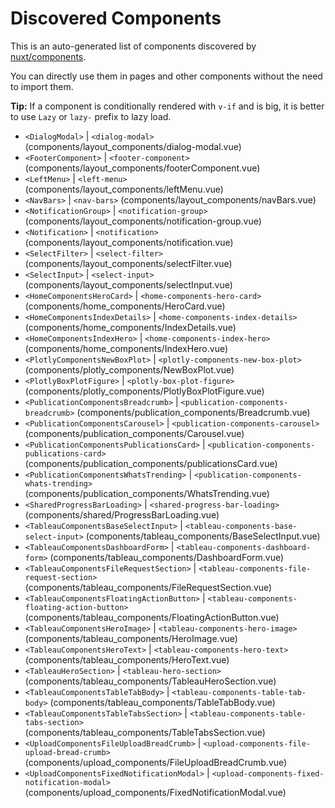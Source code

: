 # Discovered Components

This is an auto-generated list of components discovered by [nuxt/components](https://github.com/nuxt/components).

You can directly use them in pages and other components without the need to import them.

**Tip:** If a component is conditionally rendered with `v-if` and is big, it is better to use `Lazy` or `lazy-` prefix to lazy load.

- `<DialogModal>` | `<dialog-modal>` (components/layout_components/dialog-modal.vue)
- `<FooterComponent>` | `<footer-component>` (components/layout_components/footerComponent.vue)
- `<LeftMenu>` | `<left-menu>` (components/layout_components/leftMenu.vue)
- `<NavBars>` | `<nav-bars>` (components/layout_components/navBars.vue)
- `<NotificationGroup>` | `<notification-group>` (components/layout_components/notification-group.vue)
- `<Notification>` | `<notification>` (components/layout_components/notification.vue)
- `<SelectFilter>` | `<select-filter>` (components/layout_components/selectFilter.vue)
- `<SelectInput>` | `<select-input>` (components/layout_components/selectInput.vue)
- `<HomeComponentsHeroCard>` | `<home-components-hero-card>` (components/home_components/HeroCard.vue)
- `<HomeComponentsIndexDetails>` | `<home-components-index-details>` (components/home_components/IndexDetails.vue)
- `<HomeComponentsIndexHero>` | `<home-components-index-hero>` (components/home_components/IndexHero.vue)
- `<PlotlyComponentsNewBoxPlot>` | `<plotly-components-new-box-plot>` (components/plotly_components/NewBoxPlot.vue)
- `<PlotlyBoxPlotFigure>` | `<plotly-box-plot-figure>` (components/plotly_components/PlotlyBoxPlotFigure.vue)
- `<PublicationComponentsBreadcrumb>` | `<publication-components-breadcrumb>` (components/publication_components/Breadcrumb.vue)
- `<PublicationComponentsCarousel>` | `<publication-components-carousel>` (components/publication_components/Carousel.vue)
- `<PublicationComponentsPublicationsCard>` | `<publication-components-publications-card>` (components/publication_components/publicationsCard.vue)
- `<PublicationComponentsWhatsTrending>` | `<publication-components-whats-trending>` (components/publication_components/WhatsTrending.vue)
- `<SharedProgressBarLoading>` | `<shared-progress-bar-loading>` (components/shared/ProgressBarLoading.vue)
- `<TableauComponentsBaseSelectInput>` | `<tableau-components-base-select-input>` (components/tableau_components/BaseSelectInput.vue)
- `<TableauComponentsDashboardForm>` | `<tableau-components-dashboard-form>` (components/tableau_components/DashboardForm.vue)
- `<TableauComponentsFileRequestSection>` | `<tableau-components-file-request-section>` (components/tableau_components/FileRequestSection.vue)
- `<TableauComponentsFloatingActionButton>` | `<tableau-components-floating-action-button>` (components/tableau_components/FloatingActionButton.vue)
- `<TableauComponentsHeroImage>` | `<tableau-components-hero-image>` (components/tableau_components/HeroImage.vue)
- `<TableauComponentsHeroText>` | `<tableau-components-hero-text>` (components/tableau_components/HeroText.vue)
- `<TableauHeroSection>` | `<tableau-hero-section>` (components/tableau_components/TableauHeroSection.vue)
- `<TableauComponentsTableTabBody>` | `<tableau-components-table-tab-body>` (components/tableau_components/TableTabBody.vue)
- `<TableauComponentsTableTabsSection>` | `<tableau-components-table-tabs-section>` (components/tableau_components/TableTabsSection.vue)
- `<UploadComponentsFileUploadBreadCrumb>` | `<upload-components-file-upload-bread-crumb>` (components/upload_components/FileUploadBreadCrumb.vue)
- `<UploadComponentsFixedNotificationModal>` | `<upload-components-fixed-notification-modal>` (components/upload_components/FixedNotificationModal.vue)
